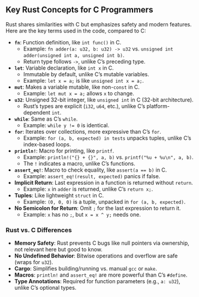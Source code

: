 ## Key Rust Concepts for C Programmers

Rust shares similarities with C but emphasizes safety and modern features. Here are the key terms used in the code, compared to C:

- **`fn`**: Function definition, like `int func()` in C.
  - Example: `fn adder(a: u32, b: u32) -> u32` vs. `unsigned int adder(unsigned int a, unsigned int b)`.
  - Return type follows `->`, unlike C’s preceding type.
- **`let`**: Variable declaration, like `int x` in C.
  - Immutable by default, unlike C’s mutable variables.
  - Example: `let x = a;` is like `unsigned int x = a;`.
- **`mut`**: Makes a variable mutable, like non-`const` in C.
  - Example: `let mut x = a;` allows `x` to change.
- **`u32`**: Unsigned 32-bit integer, like `unsigned int` in C (32-bit architecture).
  - Rust’s types are explicit (`i32`, `u64`, etc.), unlike C’s platform-dependent `int`.
- **`while`**: Same as C’s `while`.
  - Example: `while y != 0` is identical.
- **`for`**: Iterates over collections, more expressive than C’s `for`.
  - Example: `for (a, b, expected) in tests` unpacks tuples, unlike C’s index-based loops.
- **`println!`**: Macro for printing, like `printf`.
  - Example: `println!("{} + {}", a, b)` vs. `printf("%u + %u\n", a, b)`.
  - The `!` indicates a macro, unlike C’s functions.
- **`assert_eq!`**: Macro to check equality, like `assert(a == b)` in C.
  - Example: `assert_eq!(result, expected)` panics if false.
- **Implicit Return**: Last expression in a function is returned without `return`.
  - Example: `x` in `adder` is returned, unlike C’s `return x;`.
- **Tuples**: Like lightweight `struct` in C.
  - Example: `(0, 0, 0)` is a tuple, unpacked in `for (a, b, expected)`.
- **No Semicolon for Return**: Omit `;` for the last expression to return it.
  - Example: `x` has no `;`, but `x = x ^ y;` needs one.

### Rust vs. C Differences
- **Memory Safety**: Rust prevents C bugs like null pointers via ownership, not relevant here but good to know.
- **No Undefined Behavior**: Bitwise operations and overflow are safe (wraps for `u32`).
- **Cargo**: Simplifies building/running vs. manual `gcc` or `make`.
- **Macros**: `println!` and `assert_eq!` are more powerful than C’s `#define`.
- **Type Annotations**: Required for function parameters (e.g., `a: u32`), unlike C’s optional types.